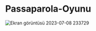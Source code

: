 # Passaparola-Oyunu

![Ekran görüntüsü 2023-07-08 233729](https://github.com/AliKaplann/Passaparola-Oyunu/assets/103608939/c043f501-d550-4ad0-9351-544f584da911)
